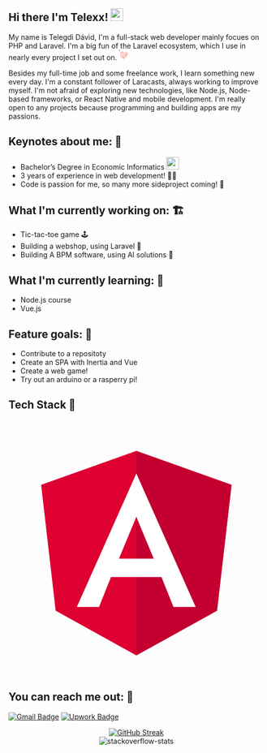 ## Hi there I'm Telexx! <img src="https://media.tenor.com/AUHgwWxTw14AAAAi/dm4uz3-foekoe.gif" width="25">

My name is Telegdi Dávid, I'm a full-stack web developer mainly focues on PHP and Laravel. I'm a big fun of the Laravel ecosystem, which I use in nearly every project I set out on. <svg xmlns="http://www.w3.org/2000/svg" width="20" height="20" fill="none" viewBox="0 0 256 256"><rect width="20" height="20" fill="#242938" rx="60"/><path fill="#FF2D20" fill-rule="evenodd" d="M215.846 78.3138C215.91 78.5572 215.944 78.8083 215.944 79.0605V118.26C215.944 118.763 215.813 119.257 215.565 119.692C215.316 120.128 214.958 120.489 214.528 120.739L182.082 139.681V177.226C182.082 178.248 181.547 179.191 180.673 179.706L112.945 219.241C112.79 219.33 112.621 219.387 112.452 219.448C112.388 219.47 112.329 219.509 112.262 219.527C111.788 219.653 111.291 219.653 110.817 219.527C110.74 219.505 110.669 219.462 110.595 219.434C110.44 219.377 110.278 219.327 110.13 219.241L42.4164 179.706C41.9862 179.455 41.6288 179.094 41.3801 178.659C41.1314 178.224 41.0003 177.729 41 177.226V59.6288C41 59.3715 41.0352 59.1214 41.0986 58.8785C41.1198 58.7963 41.1691 58.7213 41.1973 58.6391C41.2501 58.4891 41.2995 58.3355 41.377 58.1961C41.4298 58.1032 41.5073 58.0282 41.5708 57.9425C41.6518 57.8281 41.7258 57.7102 41.8209 57.6102C41.9019 57.528 42.0076 57.4673 42.0993 57.3959C42.2014 57.3101 42.293 57.2172 42.4093 57.1493H42.4128L76.2714 37.3818C76.7001 37.1317 77.1861 37 77.6807 37C78.1753 37 78.6613 37.1317 79.09 37.3818L112.949 57.1493H112.956C113.068 57.2208 113.164 57.3101 113.266 57.3923C113.357 57.4637 113.459 57.528 113.54 57.6066C113.639 57.7102 113.71 57.8281 113.794 57.9425C113.854 58.0282 113.935 58.1032 113.984 58.1961C114.065 58.339 114.111 58.4891 114.168 58.6391C114.196 58.7213 114.245 58.7963 114.266 58.8821C114.331 59.1255 114.364 59.3766 114.365 59.6288V133.079L142.579 116.606V79.0569C142.579 78.8068 142.614 78.5531 142.678 78.3138C142.703 78.228 142.748 78.153 142.777 78.0708C142.833 77.9208 142.882 77.7672 142.96 77.6278C143.013 77.5349 143.09 77.4599 143.15 77.3742C143.235 77.2598 143.305 77.1419 143.404 77.0419C143.485 76.9597 143.587 76.899 143.679 76.8275C143.784 76.7418 143.876 76.6489 143.989 76.581H143.993L177.855 56.8135C178.283 56.563 178.769 56.4311 179.264 56.4311C179.759 56.4311 180.245 56.563 180.673 56.8135L214.532 76.581C214.652 76.6525 214.743 76.7418 214.849 76.824C214.937 76.8954 215.039 76.9597 215.12 77.0383C215.219 77.1419 215.289 77.2598 215.374 77.3742C215.437 77.4599 215.515 77.5349 215.564 77.6278C215.645 77.7672 215.691 77.9208 215.747 78.0708C215.779 78.153 215.825 78.228 215.846 78.3138H215.846ZM210.3 116.606V84.0086L198.451 90.9253L182.082 100.482V133.079L210.303 116.606H210.3ZM176.441 175.572V142.954L160.34 152.279L114.361 178.888V211.813L176.441 175.572ZM46.6443 64.5769V175.572L108.717 211.81V178.891L76.289 160.281L76.2784 160.274L76.2643 160.267C76.1551 160.203 76.0635 160.11 75.9613 160.031C75.8732 159.96 75.7711 159.903 75.6936 159.824L75.6866 159.814C75.595 159.724 75.5315 159.614 75.454 159.513C75.3835 159.417 75.299 159.335 75.2426 159.235L75.2386 159.224C75.1752 159.117 75.1364 158.988 75.0906 158.867C75.0448 158.76 74.9849 158.66 74.9568 158.545V158.541C74.9216 158.406 74.9145 158.263 74.9004 158.123C74.8863 158.016 74.8581 157.909 74.8581 157.802V157.795V81.0505L58.493 71.49L46.6443 64.5805V64.5769ZM77.6842 43.1624L49.4735 59.6288L77.6772 76.0951L105.884 59.6252L77.6772 43.1624H77.6842ZM92.3551 145.926L108.721 136.373V64.5769L96.8719 71.4936L80.5029 81.0504V152.847L92.3551 145.926ZM179.264 62.5941L151.056 79.0605L179.264 95.5268L207.467 79.0569L179.264 62.5941ZM176.441 100.482L160.072 90.9253L148.224 84.0086V116.606L164.589 126.159L176.441 133.079V100.482ZM111.536 173.94L152.909 149.988L173.591 138.02L145.405 121.564L112.952 140.51L83.3743 157.777L111.536 173.94Z" clip-rule="evenodd"/></svg>

Besides my full-time job and some freelance work, I learn something new every day. I'm a constant follower of Laracasts, always working to improve myself. I'm not afraid of exploring new technologies, like Node.js, Node-based frameworks, or React Native and mobile development. I'm really open to any projects because programming and building apps are my passions.

## Keynotes about me: 📌

- Bachelor’s Degree in Economic Informatics <img src="https://media.tenor.com/0ENB5HuTH0gAAAAi/trophy-beker.gif" width="25">
- 3️ years of experience in web development! 👨‍💻
- Code is passion for me, so many more sideproject coming! 🌱

## What I'm currently working on: 🏗️

- Tic-tac-toe game 🕹️
- Building a webshop, using Laravel 🏪
- Building A BPM software, using AI solutions 🤖

## What I'm currently learning: 📖

- Node.js course
- Vue.js

## Feature goals: 🎯

- Contribute to a repositoty
- Create an SPA with Inertia and Vue
- Create a web game!
- Try out an arduino or a rasperry pi!

## Tech Stack 🧺
<svg xmlns="http://www.w3.org/2000/svg" xmlns:xlink="http://www.w3.org/1999/xlink" viewBox="0 0 128 128" version="1.1">
  <g id="surface1">
    <path style=" stroke:none;fill-rule:nonzero;fill:rgb(86.666667%,0%,19.215686%);fill-opacity:1;" d="M 64 15.359375 L 16.332031 32.359375 L 23.601562 95.386719 L 64 117.761719 L 104.398438 95.386719 L 111.667969 32.359375 Z M 64 15.359375 "/>
    <path style=" stroke:none;fill-rule:nonzero;fill:rgb(76.470588%,0%,18.431373%);fill-opacity:1;" d="M 64 15.359375 L 64 26.726562 L 64 26.675781 L 64 117.761719 L 104.398438 95.386719 L 111.667969 32.359375 Z M 64 15.359375 "/>
    <path style=" stroke:none;fill-rule:nonzero;fill:rgb(100%,100%,100%);fill-opacity:1;" d="M 64 26.675781 L 34.203125 93.492188 L 45.3125 93.492188 L 51.300781 78.539062 L 76.59375 78.539062 L 82.585938 93.492188 L 93.695312 93.492188 Z M 72.703125 69.324219 L 55.296875 69.324219 L 64 48.382812 Z M 72.703125 69.324219 "/>
  </g>
</svg>


## You can reach me out: 🤝

[![Gmail Badge](https://img.shields.io/badge/-Gmail-c14438?style=flat-square&logo=Gmail&logoColor=white)](mailto:telegdi.david12@gmail.com)
[![Upwork Badge](https://img.shields.io/badge/Upwork-darkgreen?style=flat-square&logo=Upwork&logoColor=white)](https://www.upwork.com/freelancers/~01f893ba367c73dfa3)

<div align="center">
  <a href="https://git.io/streak-stats">
    <img src="https://streak-stats.demolab.com/?user=Telexx12" alt="GitHub Streak">
  </a>
</div>

<div align="center">
    <img src="https://github-stackoverflow-readme.vercel.app/?userId=19615291" alt="stackoverflow-stats">
</div>
<!--**Telexx12/Telexx12** is a ✨ _special_ ✨ repository because its `README.md` (this file) appears on your GitHub profile.

Here are some ideas to get you started:

- 🔭 I’m currently working on ...
- 🌱 I’m currently learning ...
- 👯 I’m looking to collaborate on ...
- 🤔 I’m looking for help with ...
- 💬 Ask me about ...
- 📫 How to reach me: ...
- 😄 Pronouns: ...
- ⚡ Fun fact: ...
  -->
